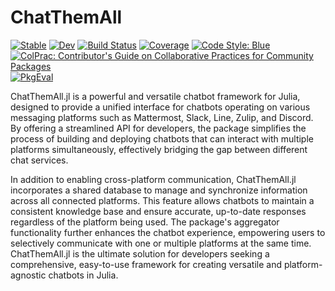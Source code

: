 # ChatThemAll

[![Stable](https://img.shields.io/badge/docs-stable-blue.svg)](https://Azzaare.github.io/ChatThemAll.jl/stable/)
[![Dev](https://img.shields.io/badge/docs-dev-blue.svg)](https://Azzaare.github.io/ChatThemAll.jl/dev/)
[![Build Status](https://github.com/Azzaare/ChatThemAll.jl/actions/workflows/CI.yml/badge.svg?branch=main)](https://github.com/Azzaare/ChatThemAll.jl/actions/workflows/CI.yml?query=branch%3Amain)
[![Coverage](https://codecov.io/gh/Azzaare/ChatThemAll.jl/branch/main/graph/badge.svg)](https://codecov.io/gh/Azzaare/ChatThemAll.jl)
[![Code Style: Blue](https://img.shields.io/badge/code%20style-blue-4495d1.svg)](https://github.com/invenia/BlueStyle)
[![ColPrac: Contributor's Guide on Collaborative Practices for Community Packages](https://img.shields.io/badge/ColPrac-Contributor's%20Guide-blueviolet)](https://github.com/SciML/ColPrac)
[![PkgEval](https://JuliaCI.github.io/NanosoldierReports/pkgeval_badges/C/ChatThemAll.svg)](https://JuliaCI.github.io/NanosoldierReports/pkgeval_badges/report.html)


ChatThemAll.jl is a powerful and versatile chatbot framework for Julia, designed to provide a unified interface for chatbots operating on various messaging platforms such as Mattermost, Slack, Line, Zulip, and Discord. By offering a streamlined API for developers, the package simplifies the process of building and deploying chatbots that can interact with multiple platforms simultaneously, effectively bridging the gap between different chat services.

In addition to enabling cross-platform communication, ChatThemAll.jl incorporates a shared database to manage and synchronize information across all connected platforms. This feature allows chatbots to maintain a consistent knowledge base and ensure accurate, up-to-date responses regardless of the platform being used. The package's aggregator functionality further enhances the chatbot experience, empowering users to selectively communicate with one or multiple platforms at the same time. ChatThemAll.jl is the ultimate solution for developers seeking a comprehensive, easy-to-use framework for creating versatile and platform-agnostic chatbots in Julia.
